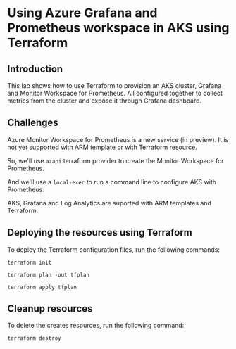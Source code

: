 # Using Azure Grafana and Prometheus workspace in AKS using Terraform

## Introduction

This lab shows how to use Terraform to provision an AKS cluster, Grafana and Monitor Workspace for Prometheus. All configured together to collect metrics from the cluster and expose it through Grafana dashboard.

## Challenges

Azure Monitor Workspace for Prometheus is a new service (in preview).
It is not yet supported with ARM template or with Terraform resource.

So, we'll use `azapi` terraform provider to create the Monitor Workspace for Prometheus.

And we'll use a `local-exec` to run a command line to configure AKS with Prometheus.

AKS, Grafana and Log Analytics are suported with ARM templates and Terraform.

## Deploying the resources using Terraform

To deploy the Terraform configuration files, run the following commands:

```shell
terraform init

terraform plan -out tfplan

terraform apply tfplan
```

## Cleanup resources

To delete the creates resources, run the following command:

```shell
terraform destroy
```